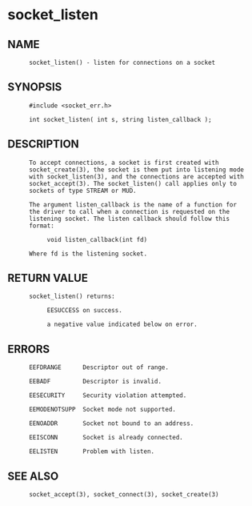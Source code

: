 # socket_listen
## NAME
          socket_listen() - listen for connections on a socket

## SYNOPSIS
          #include <socket_err.h>

          int socket_listen( int s, string listen_callback );

## DESCRIPTION
          To accept connections, a socket is first created with
          socket_create(3), the socket is them put into listening mode
          with socket_listen(3), and the connections are accepted with
          socket_accept(3). The socket_listen() call applies only to
          sockets of type STREAM or MUD.

          The argument listen_callback is the name of a function for
          the driver to call when a connection is requested on the
          listening socket. The listen callback should follow this
          format:

               void listen_callback(int fd)

          Where fd is the listening socket.

## RETURN VALUE
          socket_listen() returns:

               EESUCCESS on success.

               a negative value indicated below on error.

## ERRORS
          EEFDRANGE      Descriptor out of range.

          EEBADF         Descriptor is invalid.

          EESECURITY     Security violation attempted.

          EEMODENOTSUPP  Socket mode not supported.

          EENOADDR       Socket not bound to an address.

          EEISCONN       Socket is already connected.

          EELISTEN       Problem with listen.

## SEE ALSO
          socket_accept(3), socket_connect(3), socket_create(3)
